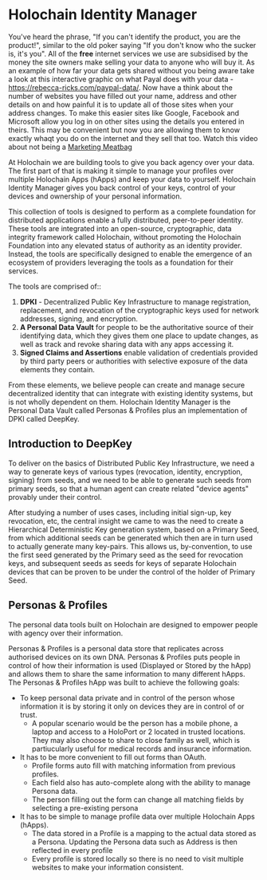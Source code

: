 # Holochain Identity Manager

You've heard the phrase, "If you can't identify the product, you are the product!", similar to the old poker saying "If you don't know who the sucker is, it's you". All of the **free** internet services we use are subsidised by the money the site owners make selling your data to anyone who will buy it. As an example of how far your data gets shared without you being aware take a look at this interactive graphic on what Payal does with your data - https://rebecca-ricks.com/paypal-data/. Now have a think about the number of websites you have filled out your name, address and other details on and how painful it is to update all of those sites when your address changes. To make this easier sites like Google, Facebook and Microsoft allow you log in on other sites using the details you entered in theirs. This may be convenient but now you are allowing them to know exactly whaqt you do on the internet and they sell that too. Watch this video about not being a [Marketing Meatbag](!https://www.youtube.com/watch?v=X72tHBtiZt4&t=1s)

At Holochain we are building tools to give you back agency over your data. The first part of that is making it simple to manage your profiles over multiple Holochain Apps (hApps) and keep your data to yourself. Holochain Identity Manager gives you back control of your keys, control of your devices and ownership of your personal information.

This collection of tools is designed to perform as a complete foundation for distributed applications enable a fully distributed, peer-to-peer identity. These tools are integrated into an open-source, cryptographic, data integrity framework called Holochain, without promoting the Holochain Foundation into any elevated status of authority as an identity provider. Instead, the tools are specifically designed to enable the emergence of an ecosystem of providers leveraging the tools as a foundation for their services.

The tools are comprised of::
1. **DPKI** - Decentralized Public Key Infrastructure to manage registration, replacement, and revocation of the cryptographic keys used for network addresses, signing, and encryption.
2. **A Personal Data Vault** for people to be the authoritative source of their identifying data, which they gives them one place to update changes, as well as track and revoke sharing data with any apps accessing it.
3. **Signed Claims and Assertions** enable validation of credentials provided by third party peers or authorities with selective exposure of the data elements they contain.

From these elements, we believe people can create and manage secure decentralized identity that can integrate with existing identity systems, but is not wholly dependent on them. Holochain Identity Manager is the Personal Data Vault called Personas & Profiles plus an implementation of DPKI called DeepKey.

## Introduction to DeepKey

To deliver on the basics of Distributed Public Key Infrastructure, we need a way to generate keys of various types (revocation, identity, encryption, signing) from seeds, and we need to be able to generate such seeds from primary seeds, so that a human agent can create related "device agents" provably under their control.

After studying a number of uses cases, including initial sign-up, key revocation, etc, the central insight we came to was the need to create a Hierarchical Deterministic Key generation system, based on a Primary Seed, from which additional seeds can be generated which then are in turn used to actually generate many key-pairs. This allows us, by-convention, to use the first seed generated by the Primary seed as the seed for revocation keys, and subsequent seeds as seeds for keys of separate Holochain devices that can be proven to be under the control of the holder of Primary Seed.

## Personas & Profiles

The personal data tools built on Holochain are designed to empower people with agency over their information.

Personas & Profiles is a personal data store that replicates across authorised devices on its own DNA.
Personas & Profiles puts people in control of how their information is used (Displayed or Stored by the hApp) and allows them to share the same information to many different hApps.
The Personas & Profiles hApp was built to achieve the following goals:
- To keep personal data private and in control of the person whose information it is by storing it only on devices they are in control of or trust.
    - A popular scenario would be the person has a mobile phone, a laptop and access to a HoloPort or 2 located in trusted locations. They may also choose to share to close family as well, which is partiucularly useful for medical records and insurance information.
- It has to be more convenient to fill out forms than OAuth.
    - Profile forms auto fill with matching information from previous profiles.
    - Each field also has auto-complete along with the ability to manage Persona data.
    - The person filling out the form can change all matching fields by selecting a pre-existing persona
- It has to  be simple to manage profile data over multiple Holochain Apps (hApps).
    - The data stored in a Profile is a mapping to the actual data stored as a Persona. Updating the Persona data such as Address is then reflected in every profile
    - Every profile is stored locally so there is no need to visit multiple websites to make your information consistent.

